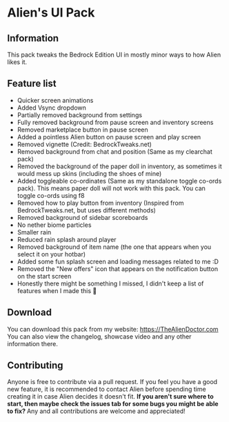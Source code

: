 # Alien's UI Pack
## Information
This pack tweaks the Bedrock Edition UI in mostly minor ways to how Alien likes it.
## Feature list
- Quicker screen animations
- Added Vsync dropdown
- Partially removed background from settings
- Fully removed background from pause screen and inventory screens
- Removed marketplace button in pause screen
- Added a pointless Alien button on pause screen and play screen
- Removed vignette (Credit: BedrockTweaks.net)
- Removed background from chat and position (Same as my clearchat pack)
- Removed the background of the paper doll in inventory, as sometimes it would mess up skins (including the shoes of mine)
- Added toggleable co-ordinates (Same as my standalone toggle co-ords pack). This means paper doll will not work with this pack. You can toggle co-ords using f8
- Removed how to play button from inventory (Inspired from BedrockTweaks.net, but uses different methods)
- Removed background of sidebar scoreboards
- No nether biome particles
- Smaller rain
- Reduced rain splash around player
- Removed background of item name (the one that appears when you select it on your hotbar)
- Added some fun splash screen and loading messages related to me :D
- Removed the "New offers" icon that appears on the notification button on the start screen
- Honestly there might be something I missed, I didn't keep a list of features when I made this :facepalm:
## Download
You can download this pack from my website: https://TheAlienDoctor.com <br>
You can also view the changelog, showcase video and any other information there.
## Contributing
Anyone is free to contribute via a pull request. If you feel you have a good new feature, it is recommended to contact Alien before spending time creating it in case Alien decides it doesn't fit. <b>
If you aren't sure where to start, then maybe check the issues tab for some bugs you might be able to fix? </b>
Any and all contributions are welcome and appreciated!
